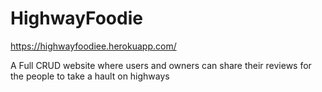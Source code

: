 # HighwayFoodie
https://highwayfoodiee.herokuapp.com/

A Full CRUD website where users and owners can share their reviews for the people to take a hault on highways

